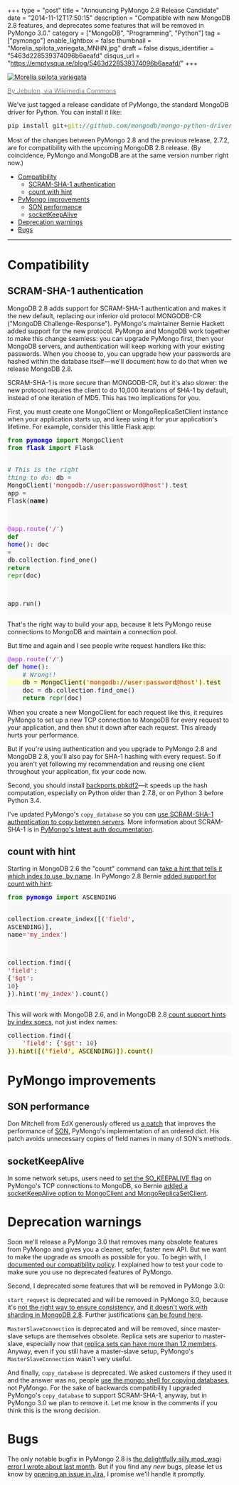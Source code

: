 +++
type = "post"
title = "Announcing PyMongo 2.8 Release Candidate"
date = "2014-11-12T17:50:15"
description = "Compatible with new MongoDB 2.8 features, and deprecates some features that will be removed in PyMongo 3.0."
category = ["MongoDB", "Programming", "Python"]
tag = ["pymongo"]
enable_lightbox = false
thumbnail = "Morelia_spilota_variegata_MNHN.jpg"
draft = false
disqus_identifier = "5463d228539374096b6aeafd"
disqus_url = "https://emptysqua.re/blog/5463d228539374096b6aeafd/"
+++

<p><a href="https://commons.wikimedia.org/wiki/File%3AMorelia_spilota_variegata_MNHN.jpg"><img style="display:block; margin-left:auto; margin-right:auto;" src="Morelia_spilota_variegata_MNHN.jpg" alt="Morelia spilota variegata" title="Morelia spilota variegata" />
</a></p>
<p><a href="https://commons.wikimedia.org/wiki/File%3AMorelia_spilota_variegata_MNHN.jpg"><span style="color:gray">By Jebulon, via Wikimedia Commons</span></a></p>
<p>We've just tagged a release candidate of PyMongo, the standard MongoDB driver for Python. You can install it like:</p>
<div class="codehilite" style="background: #f8f8f8"><pre style="line-height: 125%">pip install git<span style="color: #666666">+</span><span style="color: #A0A000">git</span>:<span style="color: #408080; font-style: italic">//github.com/mongodb/mongo-python-driver.git@2.8rc0</span>
</pre></div>


<p>Most of the changes between PyMongo 2.8 and the previous release, 2.7.2, are for compatibility with the upcoming MongoDB 2.8 release. (By coincidence,  PyMongo and MongoDB are at the same version number right now.)</p>
<div class="toc">
<ul>
<li><a href="#compatibility">Compatibility</a><ul>
<li><a href="#scram-sha-1-authentication">SCRAM-SHA-1 authentication</a></li>
<li><a href="#count-with-hint">count with hint</a></li>
</ul>
</li>
<li><a href="#pymongo-improvements">PyMongo improvements</a><ul>
<li><a href="#son-performance">SON performance</a></li>
<li><a href="#socketkeepalive">socketKeepAlive</a></li>
</ul>
</li>
<li><a href="#deprecation-warnings">Deprecation warnings</a></li>
<li><a href="#bugs">Bugs</a></li>
</ul>
</div>
<hr />
<h1 id="compatibility">Compatibility</h1>
<h2 id="scram-sha-1-authentication">SCRAM-SHA-1 authentication</h2>
<p>MongoDB 2.8 adds support for SCRAM-SHA-1 authentication and makes it the new default, replacing our inferior old protocol MONGODB-CR ("MongoDB Challenge-Response"). PyMongo's maintainer Bernie Hackett added support for the new protocol. PyMongo and MongoDB work together to make this change seamless: you can upgrade PyMongo first, then your MongoDB servers, and authentication will keep working with your existing passwords. When you choose to, you can upgrade how your passwords are hashed within the database itself&mdash;we'll document how to do that when we release MongoDB 2.8.</p>
<p>SCRAM-SHA-1 is more secure than MONGODB-CR, but it's also slower: the new protocol requires the client to do 10,000 iterations of SHA-1 by default, instead of one iteration of MD5. This has two implications for you.</p>
<p>First, you must create one MongoClient or MongoReplicaSetClient instance when your application starts up, and keep using it for your application's lifetime. For example, consider this little Flask app:</p>
<div class="codehilite" style="background: #f8f8f8"><pre style="line-height: 125%"><span style="color: #008000; font-weight: bold">from</span> <span style="color: #0000FF; font-weight: bold">pymongo</span> <span style="color: #008000; font-weight: bold">import</span> MongoClient
<span style="color: #008000; font-weight: bold">from</span> <span style="color: #0000FF; font-weight: bold">flask</span> <span style="color: #008000; font-weight: bold">import</span> Flask

<span style="color: #408080; font-style: italic"># This is the right thing to do:</span>
db <span style="color: #666666">=</span> MongoClient(<span style="color: #BA2121">&#39;mongodb://user:password@host&#39;</span>)<span style="color: #666666">.</span>test
app <span style="color: #666666">=</span> Flask(__name__)

<span style="color: #AA22FF">@app.route</span>(<span style="color: #BA2121">&#39;/&#39;</span>)
<span style="color: #008000; font-weight: bold">def</span> <span style="color: #0000FF">home</span>():
    doc <span style="color: #666666">=</span> db<span style="color: #666666">.</span>collection<span style="color: #666666">.</span>find_one()
    <span style="color: #008000; font-weight: bold">return</span> <span style="color: #008000">repr</span>(doc)

app<span style="color: #666666">.</span>run()
</pre></div>


<p>That's the right way to build your app, because it lets PyMongo reuse connections to MongoDB and maintain a connection pool.</p>
<p>But time and again and I see people write request handlers like this:</p>
<div class="codehilite" style="background: #f8f8f8"><pre style="line-height: 125%"><span style="color: #AA22FF">@app.route</span>(<span style="color: #BA2121">&#39;/&#39;</span>)
<span style="color: #008000; font-weight: bold">def</span> <span style="color: #0000FF">home</span>():
    <span style="color: #408080; font-style: italic"># Wrong!!</span>
<span style="background-color: #ffffcc">    db <span style="color: #666666">=</span> MongoClient(<span style="color: #BA2121">&#39;mongodb://user:password@host&#39;</span>)<span style="color: #666666">.</span>test
</span>    doc <span style="color: #666666">=</span> db<span style="color: #666666">.</span>collection<span style="color: #666666">.</span>find_one()
    <span style="color: #008000; font-weight: bold">return</span> <span style="color: #008000">repr</span>(doc)
</pre></div>


<p>When you create a new MongoClient for each request like this, it requires PyMongo to set up a new TCP connection to MongoDB for every request to your application, and then shut it down after each request. This already hurts your performance.</p>
<p>But if you're using authentication and you upgrade to PyMongo 2.8 and MongoDB 2.8, you'll also pay for SHA-1 hashing with every request. So if you aren't yet following my recommendation and reusing one client throughout your application, fix your code now.</p>
<p>Second, you should install <a href="https://pypi.python.org/pypi/backports.pbkdf2/0.1">backports.pbkdf2</a>&mdash;it speeds up the hash computation, especially on Python older than 2.7.8, or on Python 3 before Python 3.4.</p>
<p>I've updated PyMongo's <code>copy_database</code> so you can <a href="http://api.mongodb.org/python/current/examples/copydb.html">use SCRAM-SHA-1 authentication to copy between servers</a>. More information about SCRAM-SHA-1 is in <a href="http://api.mongodb.org/python/current/examples/authentication.html">PyMongo's latest auth documentation</a>.</p>
<h2 id="count-with-hint">count with hint</h2>
<p>Starting in MongoDB 2.6 the "count" command can <a href="https://jira.mongodb.org/browse/SERVER-2677">take a hint that tells it which index to use, by name</a>. In PyMongo 2.8 Bernie <a href="https://jira.mongodb.org/browse/PYTHON-744">added support for count with hint</a>:</p>
<div class="codehilite" style="background: #f8f8f8"><pre style="line-height: 125%"><span style="color: #008000; font-weight: bold">from</span> <span style="color: #0000FF; font-weight: bold">pymongo</span> <span style="color: #008000; font-weight: bold">import</span> ASCENDING

collection<span style="color: #666666">.</span>create_index([(<span style="color: #BA2121">&#39;field&#39;</span>, ASCENDING)], name<span style="color: #666666">=</span><span style="color: #BA2121">&#39;my_index&#39;</span>)

collection<span style="color: #666666">.</span>find({
    <span style="color: #BA2121">&#39;field&#39;</span>: {<span style="color: #BA2121">&#39;$gt&#39;</span>: <span style="color: #666666">10</span>}
})<span style="color: #666666">.</span>hint(<span style="color: #BA2121">&#39;my_index&#39;</span>)<span style="color: #666666">.</span>count()
</pre></div>


<p>This will work with MongoDB 2.6, and in MongoDB 2.8 <a href="https://jira.mongodb.org/browse/SERVER-14799">count support hints by index specs</a>, not just index names:</p>
<div class="codehilite" style="background: #f8f8f8"><pre style="line-height: 125%">collection<span style="color: #666666">.</span>find({
    <span style="color: #BA2121">&#39;field&#39;</span>: {<span style="color: #BA2121">&#39;$gt&#39;</span>: <span style="color: #666666">10</span>}
<span style="background-color: #ffffcc">})<span style="color: #666666">.</span>hint([(<span style="color: #BA2121">&#39;field&#39;</span>, ASCENDING)])<span style="color: #666666">.</span>count()
</span></pre></div>


<h1 id="pymongo-improvements">PyMongo improvements</h1>
<h2 id="son-performance">SON performance</h2>
<p>Don Mitchell from EdX generously offered us <a href="https://jira.mongodb.org/browse/PYTHON-703">a patch</a> that improves the performance of <a href="http://api.mongodb.org/python/current/api/bson/son.html">SON</a>, PyMongo's implementation of an ordered dict. His patch avoids unnecessary copies of field names in many of SON's methods.</p>
<h2 id="socketkeepalive">socketKeepAlive</h2>
<p>In some network setups, users need to <a href="http://www.tldp.org/HOWTO/html_single/TCP-Keepalive-HOWTO/">set the SO_KEEPALIVE flag</a> on PyMongo's TCP connections to MongoDB, so Bernie <a href="https://jira.mongodb.org/browse/PYTHON-679">added a socketKeepAlive option to MongoClient and MongoReplicaSetClient</a>.</p>
<h1 id="deprecation-warnings">Deprecation warnings</h1>
<p>Soon we'll release a PyMongo 3.0 that removes many obsolete features from PyMongo and gives you a cleaner, safer, faster new API. But we want to make the upgrade as smooth as possible for you. To begin with, I <a href="http://api.mongodb.org/python/2.8/compatibility-policy.html">documented our compatibility policy</a>. I explained how to test your code to make sure you use no deprecated features of PyMongo.</p>
<p>Second, I deprecated some features that will be removed in PyMongo 3.0:</p>
<p><code>start_request</code> is deprecated and will be removed in PyMongo 3.0, because it's <a href="/read-your-writes-consistency-pymongo/">not the right way to ensure consistency</a>, and <a href="https://jira.mongodb.org/browse/SERVER-12273">it doesn't work with sharding in MongoDB 2.8</a>. Further justifications <a href="https://jira.mongodb.org/browse/PYTHON-785">can be found here</a>.</p>
<p><code>MasterSlaveConnection</code> is deprecated and will be removed, since master-slave setups are themselves obsolete. Replica sets are superior to master-slave, especially now that <a href="https://jira.mongodb.org/browse/SERVER-15060">replica sets can have more than 12 members</a>. Anyway, even if you still have a master-slave setup, PyMongo's <code>MasterSlaveConnection</code> wasn't very useful.</p>
<p>And finally, <code>copy_database</code> is deprecated. We asked customers if they used it and the answer was no, people <a href="http://docs.mongodb.org/manual/reference/method/db.copyDatabase/">use the mongo shell for copying databases</a>, not PyMongo. For the sake of backwards compatibility I upgraded PyMongo's <code>copy_database</code> to support SCRAM-SHA-1, anyway, but in PyMongo 3.0 we plan to remove it. Let me know in the comments if you think this is the wrong decision.</p>
<h1 id="bugs">Bugs</h1>
<p>The only notable bugfix in PyMongo 2.8 is <a href="/a-normal-accident-in-python-and-mod-wsgi/">the delightfully silly mod_wsgi error I wrote about last month</a>. But if you find any <em>new</em> bugs, please let us know by <a href="https://jira.mongodb.org/browse/PYTHON">opening an issue in Jira</a>, I promise we'll handle it promptly.</p>
